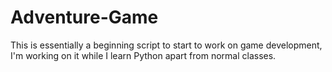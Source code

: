 # Adventure-Game
This is essentially a beginning script to start to work on game development, I'm working on it while I learn Python apart from normal classes.
